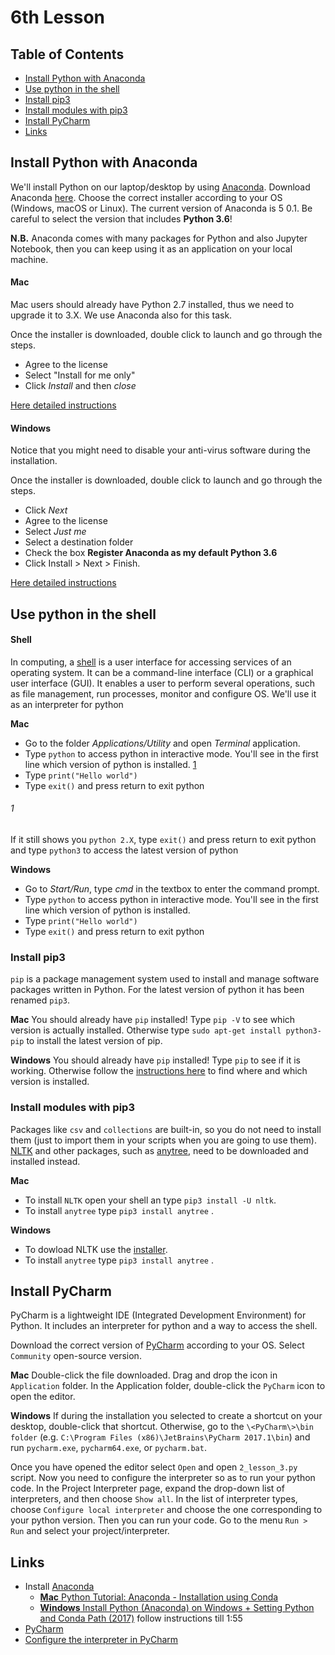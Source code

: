 # 6th Lesson
## Table of Contents
 * [Install Python with Anaconda](#install-python-with-anaconda)
 * [Use python in the shell](#use-python-in-the-shell)
 * [Install pip3](#install-pip3)
 * [Install modules with pip3](#install-modules-with-pip3)
 * [Install PyCharm](#install-pycharm)
 * [Links](#links)

## Install Python with Anaconda
We'll install Python on our laptop/desktop by using [Anaconda](https://www.anaconda.com/). Download Anaconda [here](https://www.anaconda.com/download/). Choose the correct installer according to your OS (Windows, macOS or Linux). The current version of Anaconda is 5 0.1. Be careful to select the version that includes **Python 3.6**!

**N.B.** Anaconda comes with many packages for Python and also Jupyter Notebook, then you can keep using it as an application on your local machine.

#### Mac
Mac users should already have Python 2.7 installed, thus we need to upgrade it to 3.X. We use Anaconda also for this task.

Once the installer is downloaded, double click to launch and go through the steps. 
 * Agree to the license
 * Select "Install for me only"
 * Click *Install* and then *close*

[Here detailed instructions](https://docs.anaconda.com/anaconda/install/mac-os)

#### Windows
Notice that you might need to disable your anti-virus software during the installation.

Once the installer is downloaded, double click to launch and go through the steps. 
 * Click *Next*
 * Agree to the license
 * Select *Just me*
 * Select a destination folder 
 * Check the box **Register Anaconda as my default Python 3.6**
 * Click Install > Next > Finish.

[Here detailed instructions](https://docs.anaconda.com/anaconda/install/windows)

## Use python in the shell

#### Shell
In computing, a [shell](https://en.wikipedia.org/wiki/Shell_(computing)) is a user interface for accessing services of an operating system. It can be a command-line interface (CLI) or a graphical user interface (GUI). It enables a user to perform several operations, such as file management, run processes, monitor and configure OS. We'll use it as an interpreter for python

**Mac** 
 * Go to the folder *Applications/Utility* and open *Terminal* application. 
 * Type `python` to access python in interactive mode. You'll see in the first line which version of python is installed. [1](#1)
 * Type `print("Hello world")`
 * Type `exit()` and press return to exit python

###### 1 
If it still shows you `python 2.X`, type `exit()` and press return to exit python and type `python3` to access the latest version of python

**Windows** 
 * Go to *Start/Run*, type *cmd* in the textbox to enter the command prompt.
 * Type `python` to access python in interactive mode. You'll see in the first line which version of python is installed.
 * Type `print("Hello world")`
 * Type `exit()` and press return to exit python 


### Install pip3
`pip` is a package management system used to install and manage software packages written in Python. For the latest version of python it has been renamed `pip3`.

**Mac**
You should already have `pip` installed! Type `pip -V` to see which version is actually installed. Otherwise type `sudo apt-get install python3-pip` to install the latest version of pip.

**Windows**
You should already have `pip` installed! Type `pip` to see if it is working. Otherwise follow the [instructions here](https://stackoverflow.com/questions/41501636/how-to-install-pip3-on-windows/41501815) to find where and which version is installed.

### Install modules with pip3
Packages like `csv` and `collections` are built-in, so you do not need to install them (just to import them in your scripts when you are going to use them).
[NLTK](http://www.nltk.org/install.html) and other packages, such as [anytree](http://anytree.readthedocs.io/en/latest/index.html), need to be downloaded and installed instead. 

**Mac**
 * To install `NLTK` open your shell an type `pip3 install -U nltk`.
 * To install `anytree` type `pip3 install anytree` .

**Windows** 
 * To dowload NLTK use the [installer](https://pypi.python.org/pypi/nltk).
 * To install `anytree` type `pip3 install anytree` .

## Install PyCharm
PyCharm is a lightweight IDE (Integrated Development Environment) for Python. It includes an interpreter for python and a way to access the shell.

Download the correct version of [PyCharm](https://www.jetbrains.com/pycharm/download) according to your OS. Select `Community` open-source version. 

**Mac**
Double-click the file downloaded. Drag and drop the icon in `Application` folder. In the Application folder, double-click the `PyCharm` icon to open the editor.

**Windows**
If during the installation you selected to create a shortcut on your desktop, double-click that shortcut. Otherwise, go to the `\<PyCharm\>\bin folder` (e.g. `C:\Program Files (x86)\JetBrains\PyCharm 2017.1\bin`) and run `pycharm.exe`, `pycharm64.exe`, or `pycharm.bat`.

Once you have opened the editor select `Open` and open `2_lesson_3.py` script. 
Now you need to configure the interpreter so as to run your python code. In the Project Interpreter page, expand the drop-down list of interpreters, and then choose `Show all`. In the list of interpreter types, choose `Configure local interpreter` and choose the one corresponding to your python version.
Then you can run your code. Go to the menu `Run > Run` and select your project/interpreter.

## Links
 * Install [Anaconda](https://www.anaconda.com/download/) 
    * [**Mac** Python Tutorial: Anaconda - Installation using Conda](https://www.youtube.com/watch?v=YJC6ldI3hWk)
    * [**Windows** Install Python (Anaconda) on Windows + Setting Python and Conda Path (2017)](https://www.youtube.com/watch?v=dgjEUcccRwM) follow instructions till 1:55
 * [PyCharm](https://www.jetbrains.com/pycharm/download)
 * [Configure the interpreter in PyCharm](https://www.jetbrains.com/help/pycharm-edu/configuring-python-interpreter-for-a-project.html)